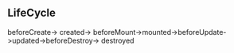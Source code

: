 ## LifeCycle
beforeCreate-> created-> beforeMount->mounted->beforeUpdate->updated->beforeDestroy-> destroyed
